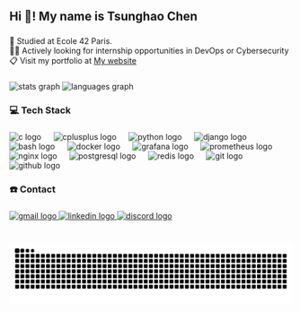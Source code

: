 <h2 align="left">Hi 👋! My name is Tsunghao Chen</h2>

###

<p align="left">🏫 Studied at Ecole 42 Paris.<br>👨‍🎓 Actively looking for internship opportunities in DevOps or Cybersecurity<br>📋 Visit my portfolio at <a href="https://tsunghao.dev">My website</a></p>

###

<div align="left">
  <img src="https://github-readme-stats.vercel.app/api?username=Tsunghao-C&hide_title=false&hide_rank=true&show_icons=true&include_all_commits=true&count_private=true&disable_animations=false&theme=ayu-mirage&locale=en&hide_border=false" height="150" alt="stats graph"  />
  <img src="https://github-readme-stats.vercel.app/api/top-langs?username=Tsunghao-C&locale=en&hide_title=false&layout=compact&card_width=320&langs_count=6&theme=ayu-mirage&hide_border=false&custom_title=Languages" height="150" alt="languages graph"  />
</div>

###

<h3 align="left">💻 Tech Stack</h3>

###

<div align="left">
  <img src="https://skillicons.dev/icons?i=c" height="33" alt="c logo"  />
  <img width="14" />
  <img src="https://skillicons.dev/icons?i=cpp" height="33" alt="cplusplus logo"  />
  <img width="14" />
  <img src="https://cdn.jsdelivr.net/gh/devicons/devicon/icons/python/python-original.svg" height="33" alt="python logo"  />
  <img width="14" />
  <img src="https://skillicons.dev/icons?i=django" height="33" alt="django logo"  />
  <img width="14" />
  <img src="https://skillicons.dev/icons?i=bash" height="33" alt="bash logo"  />
  <img width="14" />
  <img src="https://cdn.simpleicons.org/docker/2496ED" height="33" alt="docker logo"  />
  <img width="14" />
  <img src="https://cdn.jsdelivr.net/gh/devicons/devicon/icons/grafana/grafana-original-wordmark.svg" height="33" alt="grafana logo"  />
  <img width="14" />
  <img src="https://cdn.simpleicons.org/prometheus/E6522C" height="33" alt="prometheus logo"  />
  <img width="14" />
  <img src="https://cdn.simpleicons.org/nginx/009639" height="33" alt="nginx logo"  />
  <img width="14" />
  <img src="https://cdn.jsdelivr.net/gh/devicons/devicon/icons/postgresql/postgresql-plain-wordmark.svg" height="33" alt="postgresql logo"  />
  <img width="14" />
  <img src="https://cdn.jsdelivr.net/gh/devicons/devicon/icons/redis/redis-plain-wordmark.svg" height="33" alt="redis logo"  />
  <img width="14" />
  <img src="https://cdn.jsdelivr.net/gh/devicons/devicon/icons/git/git-original.svg" height="33" alt="git logo"  />
  <img width="14" />
  <img src="https://skillicons.dev/icons?i=github" height="33" alt="github logo"  />
</div>

###

<h3 align="left">☎️ Contact</h3>

###

<div align="left">
  <a href="tsunghao.chen12@gmail.com" target="_blank">
    <img src="https://img.shields.io/static/v1?message=Gmail&logo=gmail&label=&color=D14836&logoColor=white&labelColor=&style=for-the-badge" height="35" alt="gmail logo"  />
  </a>
  <a href="https://linkedin.com/in/tsung-hao-chen" target="_blank">
    <img src="https://img.shields.io/static/v1?message=LinkedIn&logo=linkedin&label=&color=0077B5&logoColor=white&labelColor=&style=for-the-badge" height="35" alt="linkedin logo"  />
  </a>
  <a href="tsunghao." target="_blank">
    <img src="https://img.shields.io/static/v1?message=Discord&logo=discord&label=&color=7289DA&logoColor=white&labelColor=&style=for-the-badge" height="35" alt="discord logo"  />
  </a>
</div>

###

<br clear="both">

<picture>
  <source media="(prefers-color-scheme: dark)" srcset="https://raw.githubusercontent.com/Tsunghao-C/Tsunghao-C/output/github-snake-dark.svg" />
  <source media="(prefers-color-scheme: light)" srcset="https://raw.githubusercontent.com/Tsunghao-C/Tsunghao-C/output/github-snake.svg" />
  <img alt="github-snake" src="https://raw.githubusercontent.com/Tsunghao-C/Tsunghao-C/output/github-snake.svg" />
</picture>

###
